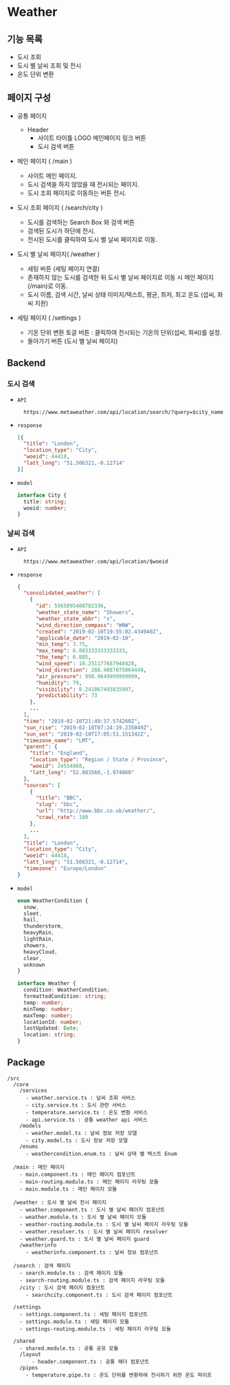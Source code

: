 # Weather

## 기능 목록

- 도시 조회
- 도시 별 날씨 조회 및 전시
- 온도 단위 변환

## 페이지 구성

- 공통 페이지
  - Header
    - 사이트 타이틀 LOGO 메인페이지 링크 버튼
    - 도시 검색 버튼

- 메인 페이지 ( /main )
  - 사이트 메인 페이지.
  - 도시 검색을 하지 않았을 때 전시되는 페이지.
  - 도시 조회 페이지로 이동하는 버튼 전시.
    
- 도시 조회 페이지 ( /search/city )

  - 도시를 검색하는 Search Box 와 검색 버튼
  - 검색된 도시가 하단에 전시.
  - 전시된 도시를 클릭하여 도시 별 날씨 페이지로 이동.

- 도시 별 날씨 페이지( /weather )

  - 세팅 버튼 (세팅 페이지 연결)
  - 존재하지 않는 도시를 검색한 뒤 도시 별 날씨 페이지로 이동 시 메인 페이지(/main)로 이동.
  - 도시 이름, 검색 시간, 날씨 상태 이미지/텍스트, 평균, 최저, 최고 온도 (섭씨, 화씨 지원)

- 세팅 페이지 ( /settings )
  - 기온 단위 변환 토글 버튼 : 클릭하여 전시되는 기온의 단위(섭씨, 화씨)를 설정.
  - 돌아가기 버튼 (도시 별 날씨 페이지)

## Backend

### 도시 검색

- `API`
  ```
    https://www.metaweather.com/api/location/search/?query=$city_name
  ```
- `response`
  ```json
  [{
    "title": "London",
    "location_type": "City",
    "woeid": 44418,
    "latt_long": "51.506321,-0.12714"
  }]
  ```
- `model`
  ```ts
  interface City {
    title: string;
    woeid: number;
  }
  ```

### 날씨 검색

- `API`
  ```
    https://www.metaweather.com/api/location/$woeid
  ```
- `response`
  ```json
  {
    "consolidated_weather": [
      {
        "id": 5565095488782336,
        "weather_state_name": "Showers",
        "weather_state_abbr": "s",
        "wind_direction_compass": "WNW",
        "created": "2019-02-10T19:55:02.434940Z",
        "applicable_date": "2019-02-10",
        "min_temp": 3.75,
        "max_temp": 6.883333333333333,
        "the_temp": 6.885,
        "wind_speed": 10.251177687940428,
        "wind_direction": 288.4087075064449,
        "air_pressure": 998.9649999999999,
        "humidity": 79,
        "visibility": 8.241867493835997,
        "predictability": 73
      },
      ...
    ],
    "time": "2019-02-10T21:49:37.574260Z",
    "sun_rise": "2019-02-10T07:24:19.235049Z",
    "sun_set": "2019-02-10T17:05:51.151342Z",
    "timezone_name": "LMT",
    "parent": {
      "title": "England",
      "location_type": "Region / State / Province",
      "woeid": 24554868,
      "latt_long": "52.883560,-1.974060"
    },
    "sources": [
      {
        "title": "BBC",
        "slug": "bbc",
        "url": "http://www.bbc.co.uk/weather/",
        "crawl_rate": 180
      },
      ...
    ],
    "title": "London",
    "location_type": "City",
    "woeid": 44418,
    "latt_long": "51.506321,-0.12714",
    "timezone": "Europe/London"
  }
  ```
- `model`
  ```ts
  enum WeatherCondition {
    snow,
    sleet,
    hail,
    thunderstorm,
    heavyRain,
    lightRain,
    showers,
    heavyCloud,
    clear,
    unknown
  }

  interface Weather {
    condition: WeatherCondition;
    formattedCondition: string;
    temp: number;
    minTemp: number;
    maxTemp: number;
    locationId: number;
    lastUpdated: Date;
    location: string;
  }
  ```

## Package

```
/src
  /core
    /services
      - weather.service.ts : 날씨 조회 서비스
      - city.service.ts : 도시 관련 서비스
      - temperature.service.ts : 온도 변환 서비스
      - api.service.ts : 공통 weather api 서비스
    /models
      - weather.model.ts : 날씨 정보 저장 모델
      - city.model.ts : 도시 정보 저장 모델
    /enums
      - weathercondition.enum.ts : 날씨 상태 별 텍스트 Enum
  
  /main : 메인 페이지
    - main.component.ts : 메인 페이지 컴포넌트
    - main-routing.module.ts : 메인 페이지 라우팅 모듈
    - main.module.ts : 메인 페이지 모듈
  
  /weather : 도시 별 날씨 전시 페이지
    - weather.component.ts : 도시 별 날씨 페이지 컴포넌트
    - weather.module.ts : 도시 별 날씨 페이지 모듈
    - weather-routing.module.ts : 도시 별 날씨 페이지 라우팅 모듈
    - weather.resolver.ts : 도시 별 날씨 페이지 resolver
    - weather.guard.ts : 도시 별 날씨 페이지 guard
    /weatherinfo
      - weatherinfo.component.ts : 날씨 정보 컴포넌트

  /search : 검색 페이지
    - search.module.ts : 검색 페이지 모듈
    - search-routing.module.ts : 검색 페이지 라우팅 모듈
    /city : 도시 검색 페이지 컴포넌트
      - searchcity.component.ts : 도시 검색 페이지 컴포넌트

  /settings
    - settings.component.ts : 세팅 페이지 컴포넌트
    - settings.module.ts : 세팅 페이지 모듈
    - settings-routing.module.ts : 세팅 페이지 라우팅 모듈
    
  /shared
    - shared.module.ts : 공통 공유 모듈
    /layout
        - header.component.ts : 공통 헤더 컴포넌트
    /pipes
      - temperature.pipe.ts : 온도 단위를 변환하여 전시하기 위한 온도 파이프
```
